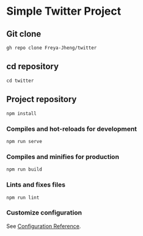 # Simple Twitter Project

## Git clone

```
gh repo clone Freya-Jheng/twitter
```

## cd repository

```
cd twitter
```

## Project repository

```
npm install
```

### Compiles and hot-reloads for development

```
npm run serve
```

### Compiles and minifies for production

```
npm run build
```

### Lints and fixes files

```
npm run lint
```

### Customize configuration

See [Configuration Reference](https://cli.vuejs.org/config/).
